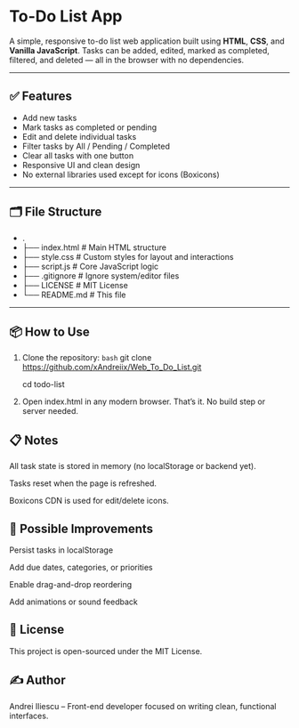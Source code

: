# To-Do List App

A simple, responsive to-do list web application built using **HTML**, **CSS**, and **Vanilla JavaScript**. Tasks can be added, edited, marked as completed, filtered, and deleted — all in the browser with no dependencies.

---

## ✅ Features

- Add new tasks
- Mark tasks as completed or pending
- Edit and delete individual tasks
- Filter tasks by All / Pending / Completed
- Clear all tasks with one button
- Responsive UI and clean design
- No external libraries used except for icons (Boxicons)

---

## 🗂️ File Structure
- .
- ├── index.html # Main HTML structure
- ├── style.css # Custom styles for layout and interactions
- ├── script.js # Core JavaScript logic
- ├── .gitignore # Ignore system/editor files
- ├── LICENSE # MIT License
- └── README.md # This file


---

## 📦 How to Use

1. Clone the repository:
   ```bash```
   git clone https://github.com/xAndreiix/Web_To_Do_List.git
   
   cd todo-list

2. Open index.html in any modern browser. That’s it. No build step or server needed.

## 📋 Notes
All task state is stored in memory (no localStorage or backend yet).

Tasks reset when the page is refreshed.

Boxicons CDN is used for edit/delete icons.

## 🔧 Possible Improvements
Persist tasks in localStorage

Add due dates, categories, or priorities

Enable drag-and-drop reordering

Add animations or sound feedback

## 📄 License
This project is open-sourced under the MIT License.

## ✍️ Author
Andrei Iliescu – Front-end developer focused on writing clean, functional interfaces.